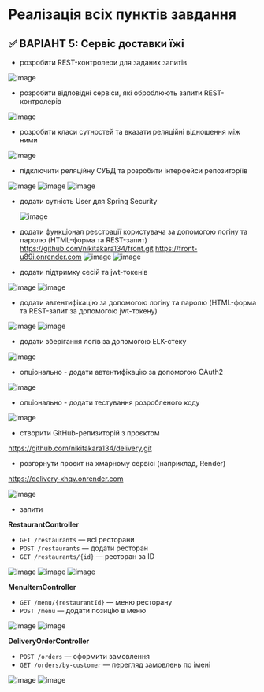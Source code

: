 # Реалізація всіх пунктів завдання

## ✅ ВАРІАНТ 5: **Сервіс доставки їжі**

- розробити REST-контролери для заданих запитів

![image](https://github.com/user-attachments/assets/203720e1-927f-4760-8a7e-3c8ce95c48c0)

 
- розробити відповідні сервіси, які оброблюють запити REST-контролерів
  
![image](https://github.com/user-attachments/assets/6c51f592-5eaa-40d0-8466-f3c965dca6bf)

- розробити класи сутностей та вказати реляційні відношення між ними
  
![image](https://github.com/user-attachments/assets/48914c75-ce3d-45b6-a4b2-0898e97c20f9)


- підключити реляційну СУБД та розробити інтерфейси репозиторіїв
  
![image](https://github.com/user-attachments/assets/a6b809da-7f6f-48c1-8bfa-3c3e72d4d4fd)
![image](https://github.com/user-attachments/assets/6df3f85c-f50f-429b-84ef-a127d46d3df6)
![image](https://github.com/user-attachments/assets/4a255afd-8441-4f93-a47a-0be745294192)

- додати сутність User для Spring Security
  
  ![image](https://github.com/user-attachments/assets/e1e72a58-b352-4029-a6b4-0fd0a25f17da)

- додати функціонал реєстрації користувача за допомогою логіну та паролю (HTML-форма та REST-запит)
https://github.com/nikitakara134/front.git
https://front-u89i.onrender.com
![image](https://github.com/user-attachments/assets/bef88db7-da0a-46d3-ac18-0a7d2f67a023)
![image](https://github.com/user-attachments/assets/a990640f-dffb-4758-a4ca-39804e962379)

  
- додати підтримку сесій та jwt-токенів

![image](https://github.com/user-attachments/assets/6fe90054-5188-4395-872e-dac3e3c051b6)
![image](https://github.com/user-attachments/assets/1aa1d86c-65a5-4290-8956-336fdbf8cecf)


  
- додати автентифікацію за допомогою логіну та паролю (HTML-форма та REST-запит за допомогою jwt-токену)

![image](https://github.com/user-attachments/assets/1aa1d86c-65a5-4290-8956-336fdbf8cecf)
![image](https://github.com/user-attachments/assets/b763a238-073f-409d-a983-ad377e632a8e)
  
- додати зберігання логів за допомогою ELK-стеку
  
![image](https://github.com/user-attachments/assets/32bed4f6-5f45-46b0-9057-ba52d576fc60)

  
- опціонально - додати автентифікацію за допомогою OAuth2
  
![image](https://github.com/user-attachments/assets/a24934b0-9c10-437a-b502-bd5981de32e1)

  
- опціонально - додати тестування розробленого коду
  
![image](https://github.com/user-attachments/assets/ae25f9b0-dfff-4b1d-b8a9-eb430c3a9594)

  
- створити GitHub-репизиторій з проєктом
  
https://github.com/nikitakara134/delivery.git

  
- розгорнути проєкт на хмарному сервісі (наприклад, Render)
  
https://delivery-xhqv.onrender.com

![image](https://github.com/user-attachments/assets/c982404b-8aa2-407b-af67-d7806f63cc45)


- запити

 **RestaurantController**  
- `GET /restaurants` — всі ресторани  
- `POST /restaurants` — додати ресторан  
- `GET /restaurants/{id}` — ресторан за ID
  
![image](https://github.com/user-attachments/assets/b288a761-b39f-4216-a846-d2a5ae76993f)
![image](https://github.com/user-attachments/assets/872c2489-f7b2-4a8c-a94d-0bc8c9a03920)
![image](https://github.com/user-attachments/assets/b290c160-8d66-4fea-9d7c-cc60fda613d3)

**MenuItemController**  
- `GET /menu/{restaurantId}` — меню ресторану  
- `POST /menu` — додати позицію в меню
  
![image](https://github.com/user-attachments/assets/f2c0a96a-6718-4c59-a617-758616dc8a87)
![image](https://github.com/user-attachments/assets/1234daf9-09d8-4c77-8900-6d0f77ce294c)

**DeliveryOrderController**  
- `POST /orders` — оформити замовлення  
- `GET /orders/by-customer` — перегляд замовлень по імені 

![image](https://github.com/user-attachments/assets/d21d495e-a6f2-462b-89cf-90bbeb9cdc9f)
![image](https://github.com/user-attachments/assets/d5ea3c8f-297f-41f8-a913-197272e0a1d2)
